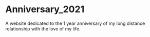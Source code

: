 # Anniversary_2021

A website dedicated to the 1 year anniversary of my long distance relationship with the love of my life.
